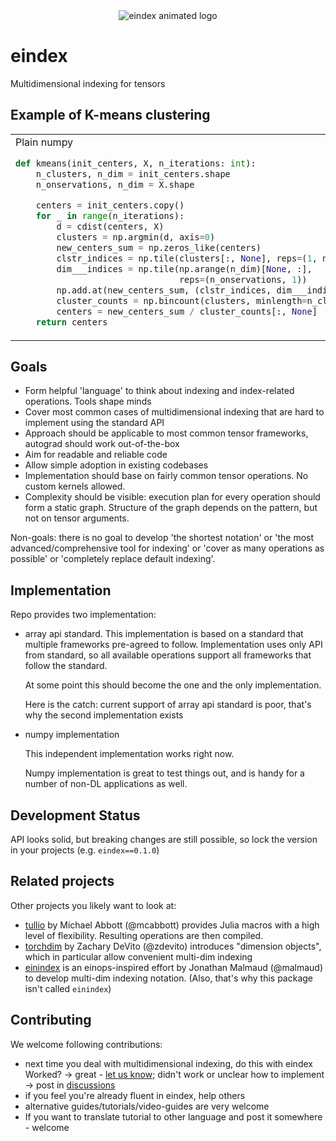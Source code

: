 <div align="center">
  <img src="https://arogozhnikov.github.io/images/eindex/logo-animated.gif" alt="eindex animated logo" />
</div>

# eindex

Multidimensional indexing for tensors


## Example of K-means clustering


<table>
<tr>
<td markdown=1>
Plain numpy

```python
def kmeans(init_centers, X, n_iterations: int):
    n_clusters, n_dim = init_centers.shape
    n_onservations, n_dim = X.shape

    centers = init_centers.copy()
    for _ in range(n_iterations):
        d = cdist(centers, X)
        clusters = np.argmin(d, axis=0)            
        new_centers_sum = np.zeros_like(centers)
        clstr_indices = np.tile(clusters[:, None], reps=(1, n_dim))
        dim___indices = np.tile(np.arange(n_dim)[None, :], 
                                reps=(n_onservations, 1))
        np.add.at(new_centers_sum, (clstr_indices, dim___indices), X)
        cluster_counts = np.bincount(clusters, minlength=n_clusters)
        centers = new_centers_sum / cluster_counts[:, None]
    return centers
```
</td>
<td markdown=1>
With eindex

```python
def kmeans_eindex(init_centers, X, n_iterations: int):
    centers = init_centers
    for _ in range(n_iterations):
        d = cdist(centers, X)
        clusters = EX.argmin(d, 'cluster i -> [cluster] i')
        centers = EX.scatter('cluster c <- i c, [cluster] i ', X, clusters, 
                             agg='mean', cluster=len(centers))
    return centers








```
</td>
</tr>
</table>

## Goals

- Form helpful 'language' to think about indexing and index-related operations. Tools shape minds 
- Cover most common cases of multidimensional indexing that are hard to implement using the standard API
- Approach should be applicable to most common tensor frameworks, autograd should work out-of-the-box
- Aim for readable and reliable code
- Allow simple adoption in existing codebases
- Implementation should base on fairly common tensor operations. No custom kernels allowed.
- Complexity should be visible: execution plan for every operation should form a static graph. 
  Structure of the graph depends on the pattern, but not on tensor arguments.

Non-goals: there is no goal to develop 'the shortest notation' or 'the most advanced/comprehensive tool for indexing' or 'cover as many operations as possible' or 'completely replace default indexing'.


## Implementation

Repo provides two implementation:

- array api standard. This implementation is based on a standard that multiple frameworks pre-agreed to follow.
  Implementation uses only API from standard, so all available operations support all frameworks that follow the standard.

  At some point this should become the one and the only implementation.

  Here is the catch: current support of array api standard is poor, that's why the second implementation exists


- numpy implementation
  
  This independent implementation works right now.

  Numpy implementation is great to test things out, and is handy for a number of non-DL applications as well.


## Development Status

API looks solid, but breaking changes are still possible, so lock the version in your projects (e.g. `eindex==0.1.0`)


## Related projects

Other projects you likely want to look at:

- [tullio](https://github.com/mcabbott/Tullio.jl) by Michael Abbott (@mcabbott) provides Julia macros with a high level of flexibility. 
  Resulting operations are then compiled.
- [torchdim](https://github.com/facebookresearch/torchdim) by Zachary DeVito (@zdevito) introduces "dimension objects", which in particular allow convenient multi-dim indexing
- [einindex](https://github.com/malmaud/einindex) is an einops-inspired effort by Jonathan Malmaud (@malmaud) to develop multi-dim indexing notation.
  (Also, that's why this package isn't called `einindex`)


## Contributing

We welcome following contributions:

- next time you deal with multidimensional indexing, do this with eindex <br />
  Worked? &rarr; great - [let us know](https://github.com/arogozhnikov/eindex/discussions/new?category=show-and-tell); didn't work or unclear how to implement &rarr; post in [discussions](https://github.com/arogozhnikov/eindex/discussions)
- if you feel you're already fluent in eindex, help others
- alternative guides/tutorials/video-guides are very welcome
- If you want to translate tutorial to other language and post it somewhere - welcome 



